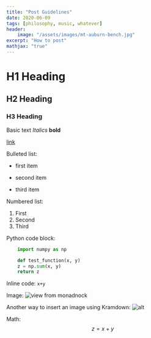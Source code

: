 ```yaml
---
title: "Post Guidelines"
date: 2020-06-09
tags: [philosophy, music, whatever]
header:
    image: "/assets/images/mt-auburn-bench.jpg"
excerpt: "How to post"
mathjax: "true"
---
```


# H1 Heading

## H2 Heading

### H3 Heading

Basic text
*Italics*
**bold**

[link](https://github.com/garenhart/garenhart.github.io)

Bulleted list:
* first item
+ second item
- third item

Numbered list:
1. First
2. Second
3. Third

Python code block:
```python
    import numpy as np

    def test_function(x, y)
    z = np.sum(x, y)
    return z
```

Inline code: `x+y`

Image:
<img src="{{site.url}}{{site.baseurl}}/assets/images/view-from-monadnock.jpg" alt="view from monadnock">

Another way to insert an image using Kramdown:
![alt]({{site.url}}{{site.baseurl}}/assets/images/view-from-monadnock.jpg")

Math:
$$z=x+y$$